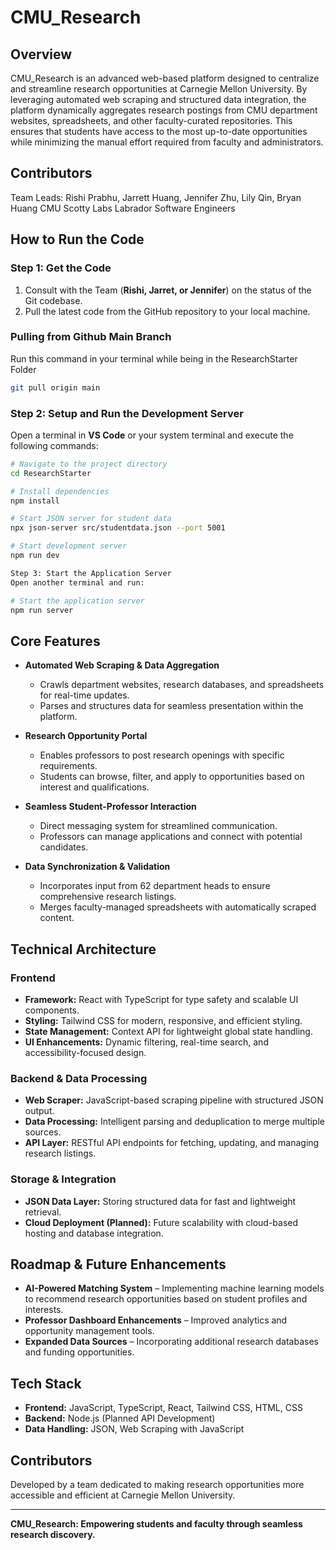 # CMU_Research

## Overview
CMU_Research is an advanced web-based platform designed to centralize and streamline research opportunities at Carnegie Mellon University. By leveraging automated web scraping and structured data integration, the platform dynamically aggregates research postings from CMU department websites, spreadsheets, and other faculty-curated repositories. This ensures that students have access to the most up-to-date opportunities while minimizing the manual effort required from faculty and administrators.

## Contributors
Team Leads: Rishi Prabhu, Jarrett Huang, Jennifer Zhu, Lily Qin, Bryan Huang
CMU Scotty Labs Labrador Software Engineers


## How to Run the Code

### **Step 1: Get the Code**
1. Consult with the Team (**Rishi, Jarret, or Jennifer**) on the status of the Git codebase.
2. Pull the latest code from the GitHub repository to your local machine.

### Pulling from Github Main Branch
Run this command in your terminal while being in the ResearchStarter Folder
```sh
git pull origin main
```

### **Step 2: Setup and Run the Development Server**
Open a terminal in **VS Code** or your system terminal and execute the following commands:

```sh
# Navigate to the project directory
cd ResearchStarter

# Install dependencies
npm install

# Start JSON server for student data
npx json-server src/studentdata.json --port 5001

# Start development server
npm run dev

Step 3: Start the Application Server
Open another terminal and run:

# Start the application server
npm run server

```

## Core Features
- **Automated Web Scraping & Data Aggregation**
  - Crawls department websites, research databases, and spreadsheets for real-time updates.
  - Parses and structures data for seamless presentation within the platform.
  
- **Research Opportunity Portal**
  - Enables professors to post research openings with specific requirements.
  - Students can browse, filter, and apply to opportunities based on interest and qualifications.
  
- **Seamless Student-Professor Interaction**
  - Direct messaging system for streamlined communication.
  - Professors can manage applications and connect with potential candidates.

- **Data Synchronization & Validation**
  - Incorporates input from 62 department heads to ensure comprehensive research listings.
  - Merges faculty-managed spreadsheets with automatically scraped content.

## Technical Architecture
### **Frontend**
- **Framework:** React with TypeScript for type safety and scalable UI components.
- **Styling:** Tailwind CSS for modern, responsive, and efficient styling.
- **State Management:** Context API for lightweight global state handling.
- **UI Enhancements:** Dynamic filtering, real-time search, and accessibility-focused design.

### **Backend & Data Processing**
- **Web Scraper:** JavaScript-based scraping pipeline with structured JSON output.
- **Data Processing:** Intelligent parsing and deduplication to merge multiple sources.
- **API Layer:** RESTful API endpoints for fetching, updating, and managing research listings.

### **Storage & Integration**
- **JSON Data Layer:** Storing structured data for fast and lightweight retrieval.
- **Cloud Deployment (Planned):** Future scalability with cloud-based hosting and database integration.

## Roadmap & Future Enhancements
- **AI-Powered Matching System** – Implementing machine learning models to recommend research opportunities based on student profiles and interests.
- **Professor Dashboard Enhancements** – Improved analytics and opportunity management tools.
- **Expanded Data Sources** – Incorporating additional research databases and funding opportunities.

## Tech Stack
- **Frontend:** JavaScript, TypeScript, React, Tailwind CSS, HTML, CSS
- **Backend:** Node.js (Planned API Development)
- **Data Handling:** JSON, Web Scraping with JavaScript

## Contributors
Developed by a team dedicated to making research opportunities more accessible and efficient at Carnegie Mellon University.

---
**CMU_Research: Empowering students and faculty through seamless research discovery.**
